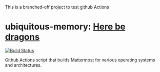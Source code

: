 This is a branched-off project to test github Actions

# ubiquitous-memory: [Here be dragons][2]

[![Build Status](https://github.com/SmartHoneybee/ubiquitous-memory/actions/workflows/release.yml/badge.svg)](https://github.com/SmartHoneybee/ubiquitous-memory/actions/workflows/release.yml)

[Github Actions][0] script that builds [Mattermost][1] for various operating systems and architectures.

[0]: https://github.com/SmartHoneybee/ubiquitous-memory/actions
[1]: https://mattermost.com/
[2]: https://en.wikipedia.org/wiki/Here_be_dragons
